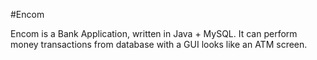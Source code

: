 #Encom

Encom is a Bank Application, written in Java + MySQL. It can perform money transactions from database with a GUI looks like an ATM screen.
